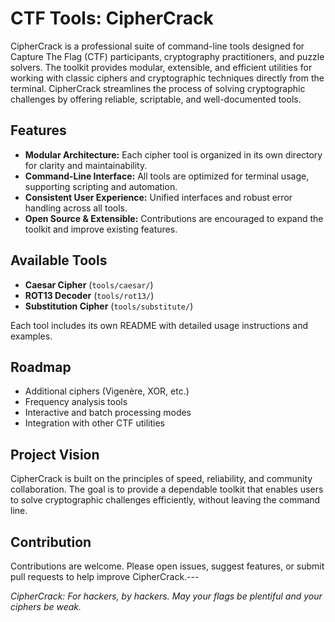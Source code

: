 # CTF Tools: CipherCrack

CipherCrack is a professional suite of command-line tools designed for Capture The Flag (CTF) participants, cryptography practitioners, and puzzle solvers. The toolkit provides modular, extensible, and efficient utilities for working with classic ciphers and cryptographic techniques directly from the terminal. CipherCrack streamlines the process of solving cryptographic challenges by offering reliable, scriptable, and well-documented tools.

## Features

- **Modular Architecture:** Each cipher tool is organized in its own directory for clarity and maintainability.
- **Command-Line Interface:** All tools are optimized for terminal usage, supporting scripting and automation.
- **Consistent User Experience:** Unified interfaces and robust error handling across all tools.
- **Open Source & Extensible:** Contributions are encouraged to expand the toolkit and improve existing features.

## Available Tools

- **Caesar Cipher** (`tools/caesar/`)
- **ROT13 Decoder** (`tools/rot13/`)
- **Substitution Cipher** (`tools/substitute/`)

Each tool includes its own README with detailed usage instructions and examples.

## Roadmap

- Additional ciphers (Vigenère, XOR, etc.)
- Frequency analysis tools
- Interactive and batch processing modes
- Integration with other CTF utilities

## Project Vision

CipherCrack is built on the principles of speed, reliability, and community collaboration. The goal is to provide a dependable toolkit that enables users to solve cryptographic challenges efficiently, without leaving the command line.

## Contribution

Contributions are welcome. Please open issues, suggest features, or submit pull requests to help improve CipherCrack.---

*CipherCrack: For hackers, by hackers. May your flags be plentiful and your ciphers be weak.*
